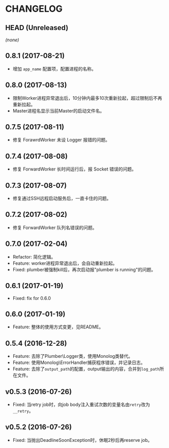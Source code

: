 # CHANGELOG

## HEAD (Unreleased)
_(none)_

## 0.8.1 (2017-08-21)

* 增加 `app_name` 配置项，配置进程的名称。

## 0.8.0 (2017-08-13)

* 限制Worker进程异常退出后，10分钟内最多10次重新拉起，超过限制后不再重新拉起。
* Master进程名显示当前Master的启动文件名。

## 0.7.5 (2017-08-11)

* 修复 ForawrdWorker 未设 Logger 报错的问题。

## 0.7.4 (2017-08-08)

* 修复 ForwardWorker 长时间运行后，报 Socket 错误的问题。

## 0.7.3 (2017-08-07)

* 修复通过SSH远程启动服务后，一直卡住的问题。

## 0.7.2 (2017-08-02)

* 修复 ForwardWorker 队列名错误的问题。

## 0.7.0 (2017-02-04)

* Refactor: 简化逻辑。
* Feature: worker进程异常退出后，会自动重新拉起。
* Fixed: plumber被强制kill后，再次启动报"plumber is running"的问题。

## 0.6.1 (2017-01-19)

* Fixed: fix for 0.6.0

## 0.6.0 (2017-01-19)

* Feature: 整体的使用方式变更，见README。

## 0.5.4 (2016-12-28)

* Feature: 去除了Plumber\Logger类，使用Monolog类替代。
* Feature: 使用Monolog\ErrorHandler捕获程序错误，并记录日志。
* Feature: 去除了`output_path`的配置，output输出的内容，合并到`log_path`所在文件。

## v0.5.3 (2016-07-26)

* Fixed: 当retry job时，向job body注入重试次数的变量名由`retry`改为`__retry`。

## v0.5.2 (2016-07-26)

* Fixed: 当抛出DeadlineSoonException时，休眠2秒后再reserve job。
